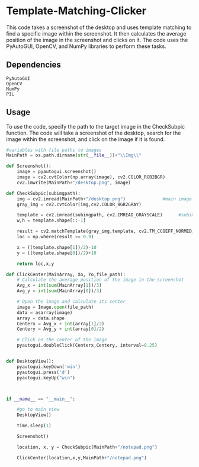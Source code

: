 # Template-Matching-Clicker

This code takes a screenshot of the desktop and uses template matching to find a specific image within the screenshot. It then calculates the average position of the image in the screenshot and clicks on it. The code uses the PyAutoGUI, OpenCV, and NumPy libraries to perform these tasks.

## Dependencies
```
PyAutoGUI
OpenCV
NumPy
PIL
```
## Usage
To use the code, specify the path to the target image in the CheckSubpic function. The code will take a screenshot of the desktop, search for the image within the screenshot, and click on the image if it is found.

```python
#variables with file paths to images
MainPath = os.path.dirname(str(__file__))+"\\Img\\"

def Screenshot():
    image = pyautogui.screenshot()
    image = cv2.cvtColor(np.array(image), cv2.COLOR_RGB2BGR)
    cv2.imwrite(MainPath+"/desktop.png", image)    

def CheckSubpic(subimgpath):
    img = cv2.imread(MainPath+"/desktop.png")              #main image
    gray_img = cv2.cvtColor(img,cv2.COLOR_BGR2GRAY)

    template = cv2.imread(subimgpath, cv2.IMREAD_GRAYSCALE)      #subimage
    w,h = template.shape[::-1]

    result = cv2.matchTemplate(gray_img,template, cv2.TM_CCOEFF_NORMED)
    loc = np.where(result >= 0.9)

    x = ((template.shape[1])/2)-10
    y = ((template.shape[0])/2)+10

    return loc,x,y

def ClickCenter(MainArray, Xo, Yo,file_path):
    # Calculate the average position of the image in the screenshot
    Avg_x = int(sum(MainArray[1])/3)
    Avg_y = int(sum(MainArray[0])/3)

    # Open the image and calculate its center
    image = Image.open(file_path)
    data = asarray(image)
    array = data.shape
    Centerx = Avg_x + int(array[1]/2)
    Centery = Avg_y + int(array[0]/2)

    # Click on the center of the image
    pyautogui.doubleClick(Centerx,Centery, interval=0.25)


def DesktopView():
    pyautogui.keyDown('win')
    pyautogui.press('d')
    pyautogui.keyUp("win")



if __name__ == "__main__":

    #go to main view
    DesktopView()

    time.sleep(1)

    Screenshot()

    location, x, y = CheckSubpic(MainPath+"/notepad.png")

    ClickCenter(location,x,y,MainPath+"/notepad.png")
```
